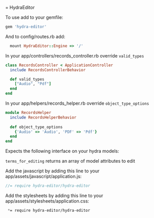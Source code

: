 = HydraEditor

To use add to your gemfile:

```ruby
gem 'hydra-editor'
```

And to config/routes.rb add:

```ruby
  mount HydraEditor::Engine => '/'
```

In your app/controllers/records_controller.rb override ```valid_types```

```ruby
class RecordsController < ApplicationController
  include RecordsControllerBehavior

  def valid_types
    ["Audio", "Pdf"]
  end
end
```

In your app/helpers/records_helper.rb override ```object_type_options```

```ruby
module RecordsHelper
  include RecordsHelperBehavior
  
  def object_type_options
    {'Audio' => 'Audio', 'PDF' => 'Pdf'}
  end
end
```


Expects the following interface on your hydra models:

```terms_for_editing``` returns an array of model attributes to edit

Add the javascript by adding this line to your app/assets/javascript/application.js:

```javascript
//= require hydra-editor/hydra-editor
```

Add the stylesheets by adding this line to your app/assets/stylesheets/application.css:
```css
 *= require hydra-editor/hydra-editor
```
